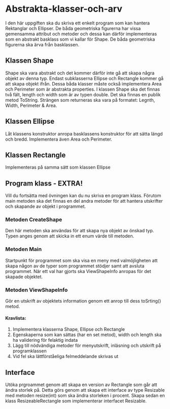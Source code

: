 # Abstrakta-klasser-och-arv

I den här uppgiften ska du skriva ett enkelt program som kan hantera Rektanglar och Ellipser. De båda geometriska figurerna har vissa gemensamma attribut och metoder och dessa kan därför implementeras som en abstrakt basklass som vi kallar för Shape. De båda geometriska figurerna ska ärva från basklassen. 

## Klassen Shape
Shape ska vara abstrakt och det kommer därför inte gå att skapa några objekt av denna typ. Endast subklasserna Ellipse och Rectangle kommer gå att skapa objekt ifrån. Dessa båda klasser måste också implementera Area och Perimeter som är abstrakta properties. 
I klassen Shape ska det finnas två fält, length och width som är av typen double. Det ska finnas en publik metod ToString. Strängen som returneras ska vara på formatet: Legnth, Width, Perimeter & Area.

## Klassen Ellipse
Låt klassens konstruktor anropa basklassens konstruktor för att sätta längd och bredd. Implementera även Area och Perimeter.

## Klassen Rectangle
Implementeras på samma sätt som klassen Ellipse

## Program klass - EXTRA!
Vill du fortsätta med övningen kan du nu skriva en program klass. Förutom main metoden ska det finnas en del andra metoder för att hantera utskrifter och skapande av objekt i programmet. 

### Metoden CreateShape
Den här metoden ska användas för att skapa nya objekt av önskad typ. Typen anges genom att skicka in ett enum värde till metoden. 

### Metoden Main
Startpunkt för programmet som ska visa en meny med valmöjligheten att skapa någon av de typer som programmet stödjer samt att avsluta programmet. När ett val har gjorts ska ViewShapeInfo anropas för det skapade objektet.

### Metoden ViewShapeInfo
Gör en utskrift av objektets information genom ett anrop till dess toSrting() metod.

#### Kravlista:
1. Implementera klasserna Shape, Ellipse och Rectangle
2. Egenskaperna som kan sättas (har en set metod), width och length ska ha validering för felaktig indata
3. Lägg till nödvändiga metoder för menyutskrift, inläsning och utskrift på programklassen
4. Vid fel ska lättförståeliga felmeddelande skrivas ut

## Interface
Utöka prgroammet genom att skapa en version av Rectangle som går att ändra storlek på. Detta görs genom att skapa ett interface av type Resizable med metoden resize(int) som ska ändra storleken i procent. 
Skapa sedan en klass ResizeableRectangle som implementerar interfacet Resizable.
